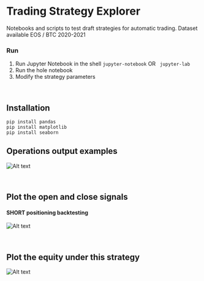# Trading Strategy Explorer

Notebooks and scripts to test draft strategies for automatic trading.
Dataset available EOS / BTC 2020-2021 

### Run 
1) Run Jupyter Notebook in the shell
```jupyter-notebook```
OR 
``` jupyter-lab```
2) Run the hole notebook
3) Modify the strategy parameters 

<br>

## Installation

```
pip install pandas
pip install matplotlib
pip install seaborn
```

## Operations output examples

![Alt text](img/operations.png?raw=true)

<br>

## Plot the open and close signals

#### SHORT positioning backtesting

![Alt text](img/index.png?raw=true)

<br>

## Plot the equity under this strategy

![Alt text](img/index1.png?raw=true)
